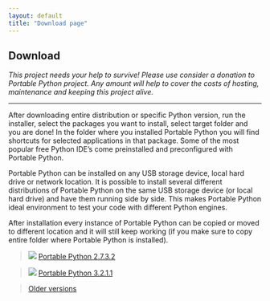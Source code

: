 ```yaml
---
layout: default
title: "Download page"
---
```

## Download

_This project needs your help to survive! Please use consider a donation to Portable Python project. Any amount will help to cover the costs of hosting, maintenance and keeping this project alive._

---

After downloading entire distribution or specific Python version, run the installer, select the packages you want to install, select target folder and you are done! In the folder where you installed Portable Python you will find shortcuts for selected applications in that package. Some of the most popular free Python IDE’s come preinstalled and preconfigured with Portable Python.

Portable Python can be installed on any USB storage device, local hard drive or network location. It is possible to install several different distributions of Portable Python on the same USB storage device (or local hard drive) and have them running side by side. This makes Portable Python ideal environment to test your code with different Python engines.

After installation every instance of Portable Python can be copied or moved to different location and it will still keep working (if you make sure to copy entire folder where Portable Python is installed).

> ![][dllogo] [Portable Python 2.7.3.2]({{site.url}}/wiki/PortablePython2.7.3.2/ "Download Portable Python 2.7.3.2") 

> ![][dllogo] [Portable Python 3.2.1.1]({{site.url}}/wiki/PortablePython3.2.1.1/ "Download Portable Python 3.2.1.1")


> [Older versions](http://ftp.nluug.nl/languages/python/portablepython/ "Browse older versions")

[dllogo]: {{site.url}}/images/download.png


